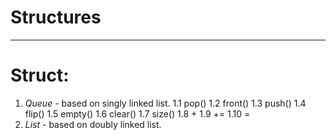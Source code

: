 # Structures
***

Struct:
=====================
1. *Queue* - based on singly linked list.
	1.1 pop()
	1.2 front()
	1.3 push()
	1.4 flip()
	1.5 empty()
	1.6 clear()
	1.7 size()
	1.8 +
	1.9 +=
	1.10 =
2. *List* - based on doubly linked list.

		